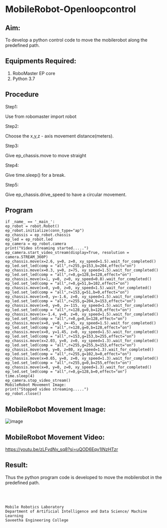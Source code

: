# MobileRobot-Openloopcontrol
## Aim:

To develop a python control code to move the mobilerobot along the predefined path.

## Equipments Required:
1. RoboMaster EP core
2. Python 3.7

## Procedure

Step1:

Use from robomaster import robot

Step2:

Choose the x,y,z - axis movement distance(meters).

Step3:

Give ep_chassis.move to move straight

Step4:

Give time.sleep() for a break.

Step5:

Give ep_chassis.drive_speed to have a circular movement.

## Program
```
if _name_ == '_main_':
ep_robot = robot.Robot()
ep_robot.initialize(conn_type="ap")
ep_chassis = ep_robot.chassis
ep_led = ep_robot.led
ep_camera = ep_robot.camera
print("Video streaming started.....")
ep_camera.start_video_stream(display=True, resolution = camera.STREAM_360P)
ep_chassis.move(x=2.6, y=0, z=0, xy_speed=1.5).wait_for_completed()
ep_led.set_led(comp = "all",r=255,g=153,b=204,effect="on")
ep_chassis.move(x=0.3, y=0, z=75, xy_speed=1.5).wait_for_completed()
ep_led.set_led(comp = "all",r=0,g=128,b=128,effect="on")
ep_chassis.move(x=1, y=0, z=0, xy_speed=0.8).wait_for_completed()
ep_led.set_led(comp = "all",r=0,g=51,b=102,effect="on")
ep_chassis.move(x=0, y=0, z=0, xy_speed=1.5).wait_for_completed()
ep_led.set_led(comp = "all",r=153,g=51,b=0,effect="on")
ep_chassis.move(x=0, y=-1.6, z=0, xy_speed=1.5).wait_for_completed()
ep_led.set_led(comp = "all",r=255,g=204,b=153,effect="on")
ep_chassis.move(x=0, y=0, z=-115, xy_speed=1.5).wait_for_completed()
ep_led.set_led(comp = "all",r=128,g=0,b=128,effect="on")
ep_chassis.move(x=-1.4, y=0, z=0, xy_speed=1.5).wait_for_completed()
ep_led.set_led(comp = "all",r=0,g=0,b=128,effect="on")
ep_chassis.move(x=0, y=0, z=-45, xy_speed=1.5).wait_for_completed()
ep_led.set_led(comp = "all",r=128,g=0,b=128,effect="on")
ep_chassis.move(x=0, y=1.45, z=0, xy_speed=1.5).wait_for_completed()
ep_led.set_led(comp = "all",r=153,g=153,b=255,effect="on")
ep_chassis.move(x=2.03, y=0, z=0, xy_speed=1.3).wait_for_completed()
ep_led.set_led(comp = "all",r=255,g=255,b=153,effect="on")
ep_chassis.move(x=0, y=0, z=80, xy_speed=1.3).wait_for_completed()
ep_led.set_led(comp = "all",r=255,g=102,b=0,effect="on")
ep_chassis.move(x=0.65, y=0, z=0, xy_speed=1.3).wait_for_completed()
ep_led.set_led(comp = "all",r=255,g=0,b=255,effect="on")
ep_chassis.move(x=0, y=0, z=0, xy_speed=1.3).wait_for_completed()
ep_led.set_led(comp = "all",r=0,g=128,b=0,effect="on")
time.sleep(4)
ep_camera.stop_video_stream()
MobileRobot Movement Image:
print("Stopped video streaming.....")
ep_robot.close()
```

## MobileRobot Movement Image:
![image](https://github.com/SanjayBalaji0/mobilerobot-openloopcontrol/assets/145533553/8e447316-1488-46dd-9b8f-ebe6b27a03f5)


## MobileRobot Movement Video:

https://youtu.be/zLFvdNv_sq8?si=uQOD6Eqy1INzHTzr

## Result:
Thus the python program code is developed to move the mobilerobot in the predefined path.


<br/>
<br/>

```
Mobile Robotics Laboratory
Department of Artificial Intelligence and Data Science/ Machine Learning
Saveetha Engineering College
```
